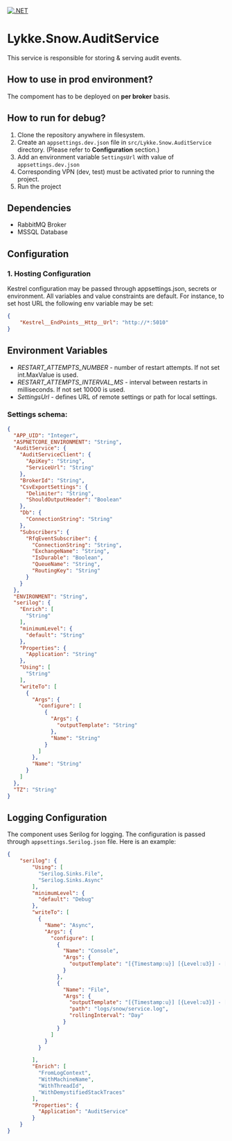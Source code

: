 [![.NET](https://github.com/LykkeBusiness/Lykke.Snow.AuditService/actions/workflows/build.yml/badge.svg)](https://github.com/LykkeBusiness/Lykke.Snow.AuditService/actions/workflows/build.yml)

# Lykke.Snow.AuditService
This service is responsible for storing &amp; serving audit events.

## How to use in prod environment?
The compoment has to be deployed on **per broker** basis.

## How to run for debug?

1. Clone the repository anywhere in filesystem.
2. Create an `appsettings.dev.json` file in `src/Lykke.Snow.AuditService` directory. (Please refer to **Configuration** section.)
3. Add an environment variable `SettingsUrl` with value of `appsettings.dev.json`
4. Corresponding VPN (dev, test) must be activated prior to running the project.
5. Run the project

## Dependencies

- RabbitMQ Broker
- MSSQL Database

## Configuration

### 1. Hosting Configuration

Kestrel configuration may be passed through appsettings.json, secrets or environment.
All variables and value constraints are default. For instance, to set host URL the following env variable may be set:

```json
{
    "Kestrel__EndPoints__Http__Url": "http://*:5010"
}
```

## Environment Variables

* *RESTART_ATTEMPTS_NUMBER* - number of restart attempts. If not set int.MaxValue is used.
* *RESTART_ATTEMPTS_INTERVAL_MS* - interval between restarts in milliseconds. If not set 10000 is used.
* *SettingsUrl* - defines URL of remote settings or path for local settings.

### Settings schema:
<!-- MARKDOWN-AUTO-DOCS:START (CODE:src=./template.json) -->
<!-- The below code snippet is automatically added from ./template.json -->
```json
{
  "APP_UID": "Integer",
  "ASPNETCORE_ENVIRONMENT": "String",
  "AuditService": {
    "AuditServiceClient": {
      "ApiKey": "String",
      "ServiceUrl": "String"
    },
    "BrokerId": "String",
    "CsvExportSettings": {
      "Delimiter": "String",
      "ShouldOutputHeader": "Boolean"
    },
    "Db": {
      "ConnectionString": "String"
    },
    "Subscribers": {
      "RfqEventSubscriber": {
        "ConnectionString": "String",
        "ExchangeName": "String",
        "IsDurable": "Boolean",
        "QueueName": "String",
        "RoutingKey": "String"
      }
    }
  },
  "ENVIRONMENT": "String",
  "serilog": {
    "Enrich": [
      "String"
    ],
    "minimumLevel": {
      "default": "String"
    },
    "Properties": {
      "Application": "String"
    },
    "Using": [
      "String"
    ],
    "writeTo": [
      {
        "Args": {
          "configure": [
            {
              "Args": {
                "outputTemplate": "String"
              },
              "Name": "String"
            }
          ]
        },
        "Name": "String"
      }
    ]
  },
  "TZ": "String"
}
```
<!-- MARKDOWN-AUTO-DOCS:END -->

## Logging Configuration

The component uses Serilog for logging. The configuration is passed through `appsettings.Serilog.json` file.
Here is an example:

```json
{
    "serilog": {
        "Using": [
          "Serilog.Sinks.File",
          "Serilog.Sinks.Async"
        ],
        "minimumLevel": {
          "default": "Debug"
        },
        "writeTo": [
          {
            "Name": "Async",
            "Args": {
              "configure": [
                {
                  "Name": "Console",
                  "Args": {
                    "outputTemplate": "[{Timestamp:u}] [{Level:u3}] - [{Application}:{Version}:{Environment}] - {info} {Message:lj} {NewLine}{Exception}"
                  }
                },
                {
                  "Name": "File",
                  "Args": {
                    "outputTemplate": "[{Timestamp:u}] [{Level:u3}] - [{Application}:{Version}:{Environment}] - {info} {Message:lj} {NewLine}{Exception}",
                    "path": "logs/snow/service.log",
                    "rollingInterval": "Day"
                  }
                }
              ]
            }
          }

        ],
        "Enrich": [
          "FromLogContext",
          "WithMachineName",
          "WithThreadId",
          "WithDemystifiedStackTraces"
        ],
        "Properties": {
          "Application": "AuditService"
        }
    }
}
```

